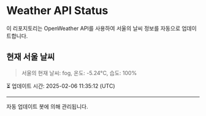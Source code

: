 
# Weather API Status

이 리포지토리는 OpenWeather API를 사용하여 서울의 날씨 정보를 자동으로 업데이트합니다.

## 현재 서울 날씨
> 서울의 현재 날씨: fog, 온도: -5.24°C, 습도: 100%

⏳ 업데이트 시간: 2025-02-06 11:35:12 (UTC)

---
자동 업데이트 봇에 의해 관리됩니다.
